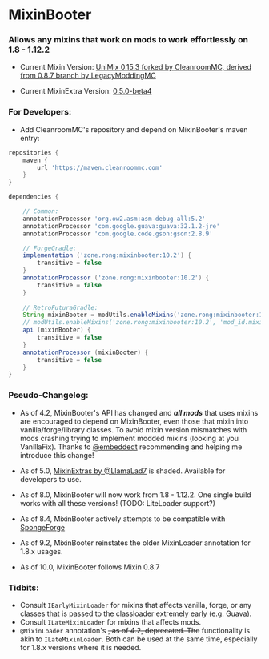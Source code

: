# MixinBooter
### Allows any mixins that work on mods to work effortlessly on 1.8 - 1.12.2

- Current Mixin Version: [UniMix 0.15.3 forked by CleanroomMC, derived from 0.8.7 branch by LegacyModdingMC](https://github.com/CleanroomMC/UniMix)

- Current MixinExtra Version: [0.5.0-beta4](https://github.com/LlamaLad7/MixinExtras)

### For Developers:

- Add CleanroomMC's repository and depend on MixinBooter's maven entry:

```groovy
repositories {
    maven {
        url 'https://maven.cleanroommc.com'
    }
}

dependencies {

    // Common:
    annotationProcessor 'org.ow2.asm:asm-debug-all:5.2'
    annotationProcessor 'com.google.guava:guava:32.1.2-jre'
    annotationProcessor 'com.google.code.gson:gson:2.8.9'

    // ForgeGradle:
    implementation ('zone.rong:mixinbooter:10.2') {
        transitive = false
    }
    annotationProcessor ('zone.rong:mixinbooter:10.2') {
        transitive = false
    }
    
    // RetroFuturaGradle:
    String mixinBooter = modUtils.enableMixins('zone.rong:mixinbooter:10.2')
    // modUtils.enableMixins('zone.rong:mixinbooter:10.2', 'mod_id.mixins.refmap.json') << add refmap name as 2nd arg (optional)
    api (mixinBooter) {
        transitive = false
    }
    annotationProcessor (mixinBooter) {
        transitive = false
    }
}
```

### Pseudo-Changelog:

- As of 4.2, MixinBooter's API has changed and ***all mods*** that uses mixins are encouraged to depend on MixinBooter, even those that mixin into vanilla/forge/library classes. To avoid mixin version mismatches with mods crashing trying to implement modded mixins (looking at you VanillaFix). Thanks to [@embeddedt](https://github.com/embeddedt) recommending and helping me introduce this change!

- As of 5.0, [MixinExtras by @LlamaLad7](https://github.com/LlamaLad7/MixinExtras) is shaded. Available for developers to use.

- As of 8.0, MixinBooter will now work from 1.8 - 1.12.2. One single build works with all these versions! (TODO: LiteLoader support?)

- As of 8.4, MixinBooter actively attempts to be compatible with [SpongeForge](https://github.com/SpongePowered/SpongeForge)

- As of 9.2, MixinBooter reinstates the older MixinLoader annotation for 1.8.x usages.

- As of 10.0, MixinBooter follows Mixin 0.8.7

### Tidbits:

- Consult `IEarlyMixinLoader` for mixins that affects vanilla, forge, or any classes that is passed to the classloader extremely early (e.g. Guava).
- Consult `ILateMixinLoader` for mixins that affects mods.
- `@MixinLoader` annotation's ~~, as of 4.2, deprecated. The~~ functionality is akin to `ILateMixinLoader`. Both can be used at the same time, especially for 1.8.x versions where it is needed.
